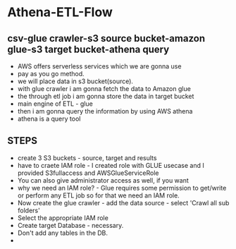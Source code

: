 # Athena-ETL-Flow

## csv-glue crawler-s3 source bucket-amazon glue-s3 target bucket-athena query


- AWS offers serverless services which we are gonna use
- pay as you go method.
- we will place data in s3 bucket(source).
- with glue crawler i am gonna fetch the data to Amazon glue
- the through etl job i am gonna store the data in target bucket
- main engine of ETL  - glue
- then i am gonna query the information by using AWS athena
- athena is a query tool

## STEPS

- create 3 S3 buckets - source, target and results
- have to craete IAM role - I created role with GLUE usecase and I provided S3fullaccess and AWSGlueServiceRole
- You can also give administrator access as well, if you want
- why we need an IAM role? - Glue requires some permission to get/write or perform any ETL job so for that we need an IAM role.
- Now create the glue crawler - add the data source - select 'Crawl all sub folders'
- Select the appropriate IAM role
- Create target Database - necessary.
- Don't add any  tables in the DB.
- 
